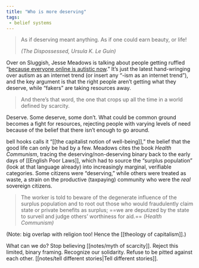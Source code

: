 ```yaml
---
title: "Who is more deserving"
tags: 
 - belief systems
---
```


> As if deserving meant anything. As if one could earn beauty, or life! 
> 
> *(The Dispossessed, Ursula K. Le Guin)*

Over on Sluggish, Jesse Meadows is talking about people getting ruffled “[because everyone online is autistic now](https://sluggish.substack.com/p/why-is-everyone-online-autistic-now).” It’s just the latest hand-wringing over autism as an internet trend (or insert any “-ism as an internet trend”), and the key argument is that the right people aren’t getting what they deserve, while “fakers” are taking resources away.

> And there’s that word, the one that crops up all the time in a world defined by scarcity.

Deserve. Some deserve, some don’t. What could be common ground becomes a fight for resources, rejecting people with varying levels of need because of the belief that there isn’t enough to go around.

bell hooks calls it “[[the capitalist notion of well-being]],” the belief that the good life can only be had by a few. Meadows cites the book *Health Communism*, tracing the deserving/non-deserving binary back to the early days of [[English Poor Laws]], which had to source the “surplus population” (look at that language already) into increasingly marginal, verifiable categories. Some citizens were “deserving,” while others were treated as waste, a strain on the productive (taxpaying) community who were the *real* sovereign citizens.

> The worker is told to beware of the degenerate influence of the surplus population and to root out those who would fraudulently claim state or private benefits as surplus; ==we are deputized by the state to surveil and judge others’ worthiness for aid.== *(Health Communism)*

(Note: big overlap with religion too! Hence the [[theology of capitalism]].)

What can we do? Stop believing [[notes/myth of scarcity]]. Reject this limited, binary framing. Recognize our solidarity. Refuse to be pitted against each other. [[notes/tell different stories|Tell different stories]]. 
